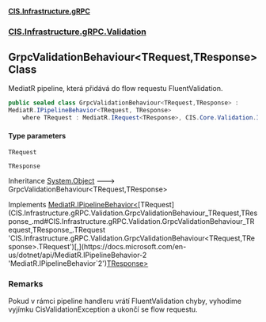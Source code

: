 #### [CIS.Infrastructure.gRPC](index.md 'index')
### [CIS.Infrastructure.gRPC.Validation](CIS.Infrastructure.gRPC.Validation.md 'CIS.Infrastructure.gRPC.Validation')

## GrpcValidationBehaviour<TRequest,TResponse> Class

MediatR pipeline, která přidává do flow requestu FluentValidation.

```csharp
public sealed class GrpcValidationBehaviour<TRequest,TResponse> :
MediatR.IPipelineBehavior<TRequest, TResponse>
    where TRequest : MediatR.IRequest<TResponse>, CIS.Core.Validation.IValidatableRequest
```
#### Type parameters

<a name='CIS.Infrastructure.gRPC.Validation.GrpcValidationBehaviour_TRequest,TResponse_.TRequest'></a>

`TRequest`

<a name='CIS.Infrastructure.gRPC.Validation.GrpcValidationBehaviour_TRequest,TResponse_.TResponse'></a>

`TResponse`

Inheritance [System.Object](https://docs.microsoft.com/en-us/dotnet/api/System.Object 'System.Object') &#129106; GrpcValidationBehaviour<TRequest,TResponse>

Implements [MediatR.IPipelineBehavior&lt;](https://docs.microsoft.com/en-us/dotnet/api/MediatR.IPipelineBehavior-2 'MediatR.IPipelineBehavior`2')[TRequest](CIS.Infrastructure.gRPC.Validation.GrpcValidationBehaviour_TRequest,TResponse_.md#CIS.Infrastructure.gRPC.Validation.GrpcValidationBehaviour_TRequest,TResponse_.TRequest 'CIS.Infrastructure.gRPC.Validation.GrpcValidationBehaviour<TRequest,TResponse>.TRequest')[,](https://docs.microsoft.com/en-us/dotnet/api/MediatR.IPipelineBehavior-2 'MediatR.IPipelineBehavior`2')[TResponse](CIS.Infrastructure.gRPC.Validation.GrpcValidationBehaviour_TRequest,TResponse_.md#CIS.Infrastructure.gRPC.Validation.GrpcValidationBehaviour_TRequest,TResponse_.TResponse 'CIS.Infrastructure.gRPC.Validation.GrpcValidationBehaviour<TRequest,TResponse>.TResponse')[&gt;](https://docs.microsoft.com/en-us/dotnet/api/MediatR.IPipelineBehavior-2 'MediatR.IPipelineBehavior`2')

### Remarks
Pokud v rámci pipeline handleru vrátí FluentValidation chyby, vyhodíme vyjímku CisValidationException a ukončí se flow requestu.
